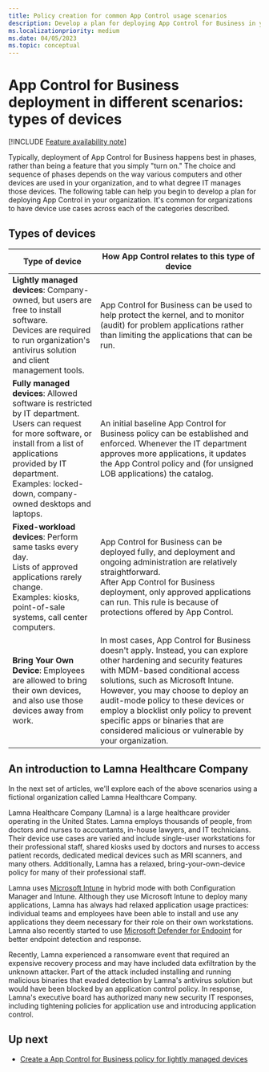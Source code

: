 ```yaml
---
title: Policy creation for common App Control usage scenarios
description: Develop a plan for deploying App Control for Business in your organization based on these common scenarios.
ms.localizationpriority: medium
ms.date: 04/05/2023
ms.topic: conceptual
---
```


# App Control for Business deployment in different scenarios: types of devices

[!INCLUDE [Feature availability note](../includes/feature-availability-note.md)]

Typically, deployment of App Control for Business happens best in phases, rather than being a feature that you simply "turn on." The choice and sequence of phases depends on the way various computers and other devices are used in your organization, and to what degree IT manages those devices. The following table can help you begin to develop a plan for deploying App Control in your organization. It's common for organizations to have device use cases across each of the categories described.

## Types of devices

|  Type of device                 | How App Control relates to this type of device  |
|------------------------------------|------------------------------------------------------|
| **Lightly managed devices**: Company-owned, but users are free to install software.<br>Devices are required to run organization's antivirus solution and client management tools. | App Control for Business can be used to help protect the kernel, and to monitor (audit) for problem applications rather than limiting the applications that can be run. |
| **Fully managed devices**: Allowed software is restricted by IT department.<br>Users can request for more software, or install from a list of applications provided by IT department.<br>Examples: locked-down, company-owned desktops and laptops. | An initial baseline App Control for Business policy can be established and enforced. Whenever the IT department approves more applications, it updates the App Control policy and (for unsigned LOB applications) the catalog. |
| **Fixed-workload devices**: Perform same tasks every day.<br>Lists of approved applications rarely change.<br>Examples: kiosks, point-of-sale systems, call center computers. | App Control for Business can be deployed fully, and deployment and ongoing administration are relatively straightforward.<br>After App Control for Business deployment, only approved applications can run. This rule is because of protections offered by App Control. |
| **Bring Your Own Device**: Employees are allowed to bring their own devices, and also use those devices away from work. | In most cases, App Control for Business doesn't apply. Instead, you can explore other hardening and security features with MDM-based conditional access solutions, such as Microsoft Intune. However, you may choose to deploy an audit-mode policy to these devices or employ a blocklist only policy to prevent specific apps or binaries that are considered malicious or vulnerable by your organization. |

## An introduction to Lamna Healthcare Company

In the next set of articles, we'll explore each of the above scenarios using a fictional organization called Lamna Healthcare Company.

Lamna Healthcare Company (Lamna) is a large healthcare provider operating in the United States. Lamna employs thousands of people, from doctors and nurses to accountants, in-house lawyers, and IT technicians. Their device use cases are varied and include single-user workstations for their professional staff, shared kiosks used by doctors and nurses to access patient records, dedicated medical devices such as MRI scanners, and many others. Additionally, Lamna has a relaxed, bring-your-own-device policy for many of their professional staff.

Lamna uses [Microsoft Intune](https://www.microsoft.com/microsoft-365/microsoft-endpoint-manager) in hybrid mode with both Configuration Manager and Intune. Although they use Microsoft Intune to deploy many applications, Lamna has always had relaxed application usage practices: individual teams and employees have been able to install and use any applications they deem necessary for their role on their own workstations. Lamna also recently started to use [Microsoft Defender for Endpoint](https://www.microsoft.com/microsoft-365/windows/microsoft-defender-atp) for better endpoint detection and response.

Recently, Lamna experienced a ransomware event that required an expensive recovery process and may have included data exfiltration by the unknown attacker. Part of the attack included installing and running malicious binaries that evaded detection by Lamna's antivirus solution but would have been blocked by an application control policy. In response, Lamna's executive board has authorized many new security IT responses, including tightening policies for application use and introducing application control.

## Up next

- [Create a App Control for Business policy for lightly managed devices](create-appcontrol-policy-for-lightly-managed-devices.md)
